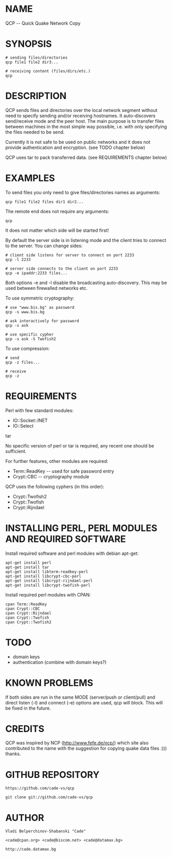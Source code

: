 # NAME

QCP -- Quick Quake Network Copy

# SYNOPSIS

    # sending files/directories
    qcp file1 file2 dir3...
  
    # receiving content (files/dirs/etc.)
    qcp

# DESCRIPTION

QCP sends files and directories over the local network segment without need 
to specify sending and/or receiving hostnames. It auto-discovers send/receive 
mode and the peer host. The main purpose is to transfer files between 
machines in the most simple way possible, i.e. with only specifying the files
needed to be send.

Currently it is not safe to be used on public networks and it does not 
provide authentication and encryption. 
(see TODO chapter below)

QCP uses tar to pack transferred data.
(see REQUIREMENTS chapter below)

# EXAMPLES

To send files you only need to give files/directories names as arguments:

    qcp file1 file2 files dir1 dir2...
  
The remote end does not require any arguments:

    qcp
  
It does not matter which side will be started first!

By default the server side is in listening mode and the client tries to 
connect to the server. You can change sides:

    # client side listens for server to connect on port 2233
    qcp -l 2233
    
    # server side connects to the client on port 2233
    qcp -e ipaddr:2233 files...
    
Both options -e and -l disable the broadcasting auto-discovery. This may
be used between firewalled networks etc.    

To use symmetric cryptography:

    # use "www.bis.bg" as password
    qcp -s www.bis.bg
    
    # ask interactively for password
    qcp -s ask
    
    # use specific cypher
    qcp -s ask -S Twofish2

To use compression:

    # send
    qcp -z files...
    
    # receive
    qcp -z

# REQUIREMENTS

Perl with few standard modules:

  * IO::Socket::INET
  * IO::Select

tar

No specific version of perl or tar is required, any recent one should 
be sufficient.

For further features, other modules are required:

  * Term::ReadKey  -- used for safe password entry
  * Crypt::CBC     -- cryptography module
  
QCP uses the following cyphers (in this order):

  * Crypt::Twofish2
  * Crypt::Twofish
  * Crypt::Rijndael
  
# INSTALLING PERL, PERL MODULES AND REQUIRED SOFTWARE

Install required software and perl modules with debian apt-get:

    apt-get install perl
    apt-get install tar
    apt-get install libterm-readkey-perl 
    apt-get install libcrypt-cbc-perl
    apt-get install libcrypt-rijndael-perl
    apt-get install libcrypt-twofish-perl

Install required perl modules with CPAN:

    cpan Term::ReadKey
    cpan Crypt::CBC
    cpan Crypt::Rijndael
    cpan Crypt::Twofish
    cpan Crypt::Twofish2

# TODO

* domain keys
* authentication (combine with domain keys?)

# KNOWN PROBLEMS

If both sides are run in the same MODE (server/push or client/pull) and direct
listen (-l) and connect (-e) options are used, qcp will block. This will be
fixed in the future.

# CREDITS

QCP was inspired by NCP (http://www.fefe.de/ncp/) which site also contributed
to the name with the suggestion for copying quake data files :))) thanks.

# GITHUB REPOSITORY

    https://github.com/cade-vs/qcp

    git clone git://github.com/cade-vs/qcp

# AUTHOR

    Vladi Belperchinov-Shabanski "Cade"

    <cade@cpan.org> <cade@biscom.net> <cade@datamax.bg>

    http://cade.datamax.bg
